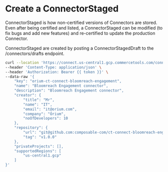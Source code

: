# Create a ConnectorStaged

ConnectorStaged is how non-certified versions of Connectors are stored. Even after being certified and listed, a ConnectorStaged can be modified (to fix bugs and add new features) and re-certified to update the production Connector.

ConnectorStaged are created by posting a ConnectorStagedDraft to the /connectors/drafts endpoint.

```bash
curl --location 'https://connect.us-central1.gcp.commercetools.com/connectors/drafts' \
--header 'Content-Type: application/json' \
--header 'Authorization: Bearer {{ token }}' \
--data-raw '{
    "key": "orium-ct-connect-bloomreach-engagement",
    "name": "Bloomreach Engagement connector",
    "description": "Bloomreach Engagement connector",
    "creator": {
        "title": "Mr",
        "name": "IT",
        "email": "it@orium.com",
        "company": "Orium",
        "noOfDevelopers": 10
    },
    "repository": {
        "url": "git@github.com:composable-com/ct-connect-bloomreach-engagement.git",
        "tag": "v1.0.0"
    },
    "privateProjects": [],
    "supportedRegions": [
        "us-central1.gcp"
    ]
}'
```
